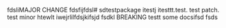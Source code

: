 fdsliMAJOR CHANGE
fdsfijfdsl# sdtestpackage itestj
itesttt.test. test patch. test minor
htewlt
iwejrlilfdsjkifsjd
fsdkl
BREAKING
testt
some docsifsd
fsds
